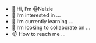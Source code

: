 - 👋 Hi, I’m @Nelzie
- 👀 I’m interested in ...
- 🌱 I’m currently learning ...
- 💞️ I’m looking to collaborate on ...
- 📫 How to reach me ...

<!---
Nelzie/Nelzie is a ✨ special ✨ repository because its `README.md` (this file) appears on your GitHub profile.
You can click the Preview link to take a look at your changes.
--->

